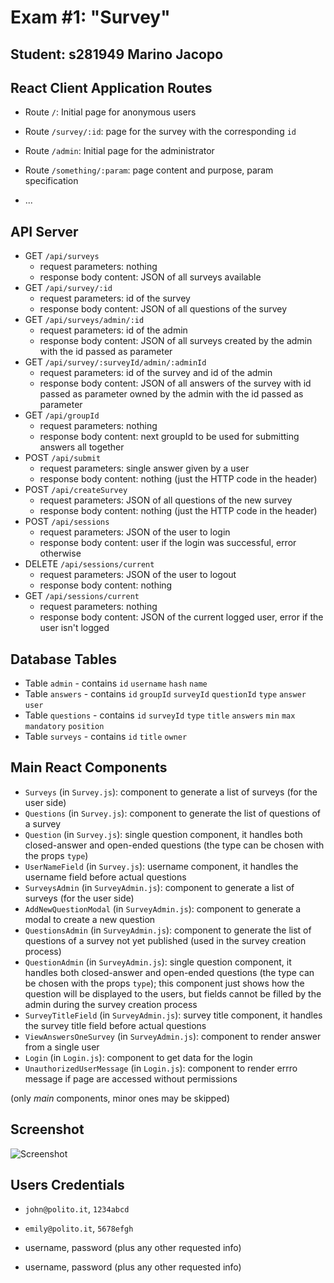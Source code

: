# Exam #1: "Survey"
## Student: s281949 Marino Jacopo 

## React Client Application Routes

- Route `/`: Initial page for anonymous users
- Route `/survey/:id`: page for the survey with the corresponding `id`
- Route `/admin`: Initial page for the administrator
  
- Route `/something/:param`: page content and purpose, param specification
- ...

## API Server

- GET `/api/surveys`
  - request parameters: nothing
  - response body content: JSON of all surveys available
- GET `/api/survey/:id`
  - request parameters: id of the survey
  - response body content: JSON of all questions of the survey
- GET `/api/surveys/admin/:id`
  - request parameters: id of the admin
  - response body content: JSON of all surveys created by the admin with the id passed as parameter
- GET `/api/survey/:surveyId/admin/:adminId`
  - request parameters: id of the survey and id of the admin
  - response body content: JSON of all answers of the survey with id passed as parameter owned by the admin with the id passed as parameter
- GET `/api/groupId`
  - request parameters: nothing
  - response body content: next groupId to be used for submitting answers all together
- POST `/api/submit`
  - request parameters: single answer given by a user
  - response body content: nothing (just the HTTP code in the header)
- POST `/api/createSurvey`
  - request parameters: JSON of all questions of the new survey
  - response body content: nothing (just the HTTP code in the header)
- POST `/api/sessions`
  - request parameters: JSON of the user to login
  - response body content: user if the login was successful, error otherwise
- DELETE `/api/sessions/current`
  - request parameters: JSON of the user to logout
  - response body content: nothing
- GET `/api/sessions/current`
  - request parameters: nothing
  - response body content: JSON of the current logged user, error if the user isn't logged

## Database Tables

-  Table `admin` - contains `id` `username` `hash` `name`
-  Table `answers` - contains `id` `groupId` `surveyId` `questionId` `type` `answer` `user`
-  Table `questions` - contains `id` `surveyId` `type` `title` `answers` `min` `max` `mandatory` `position`
-  Table `surveys` - contains `id` `title` `owner`

## Main React Components

- `Surveys` (in `Survey.js`): component to generate a list of surveys (for the user side)
- `Questions` (in `Survey.js`): component to generate the list of questions of a survey
- `Question` (in `Survey.js`): single question component, it handles both closed-answer and open-ended questions (the type can be chosen with the props `type`)
- `UserNameField` (in `Survey.js`): username component, it handles the username field before actual questions
- `SurveysAdmin` (in `SurveyAdmin.js`): component to generate a list of surveys (for the user side)
- `AddNewQuestionModal` (in `SurveyAdmin.js`): component to generate a modal to create a new question
- `QuestionsAdmin` (in `SurveyAdmin.js`): component to generate the list of questions of a survey not yet published (used in the survey creation process)
- `QuestionAdmin` (in `SurveyAdmin.js`): single question component, it handles both closed-answer and open-ended questions (the type can be chosen with the props `type`); this component just shows how the question will be displayed to the users, but fields cannot be filled by the admin during the survey creation process
- `SurveyTitleField` (in `SurveyAdmin.js`): survey title component, it handles the survey title field before actual questions
- `ViewAnswersOneSurvey` (in `SurveyAdmin.js`): component to render answer from a single user
- `Login` (in `Login.js`): component to get data for the login
- `UnauthorizedUserMessage` (in `Login.js`): component to render errro message if page are accessed without permissions

(only _main_ components, minor ones may be skipped)

## Screenshot

![Screenshot](./img/screenshot.jpg)

## Users Credentials

- `john@polito.it`, `1234abcd`
- `emily@polito.it`, `5678efgh`
  



- username, password (plus any other requested info)
- username, password (plus any other requested info)
